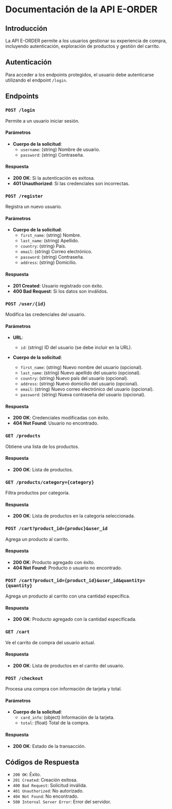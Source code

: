 # Documentación de la API E-ORDER

## Introducción
La API E-ORDER permite a los usuarios gestionar su experiencia de compra, incluyendo autenticación, exploración de productos y gestión del carrito.

## Autenticación
Para acceder a los endpoints protegidos, el usuario debe autenticarse utilizando el endpoint `/login`.

## Endpoints

### `POST /login`
Permite a un usuario iniciar sesión.

#### Parámetros
- **Cuerpo de la solicitud**:
  - `username`: (string) Nombre de usuario.
  - `password`: (string) Contraseña.

#### Respuesta
- **200 OK**: Si la autenticación es exitosa.
- **401 Unauthorized**: Si las credenciales son incorrectas.

### `POST /register`
Registra un nuevo usuario.

#### Parámetros
- **Cuerpo de la solicitud**:
  - `first_name`: (string) Nombre.
  - `last_name`: (string) Apellido.
  - `country`: (string) País.
  - `email`: (string) Correo electrónico.
  - `password`: (string) Contraseña.
  - `address`: (string) Domicilio.

#### Respuesta
- **201 Created**: Usuario registrado con éxito.
- **400 Bad Request**: Si los datos son inválidos.

### `POST /user/{id}`
Modifica las credenciales del usuario.

#### Parámetros
- **URL**:
  - `id`: (string) ID del usuario (se debe incluir en la URL).
  
- **Cuerpo de la solicitud**:
  - `first_name`: (string) Nuevo nombre del usuario (opcional).
  - `last_name`: (string) Nuevo apellido del usuario (opcional).
  - `country`: (string) Nuevo país del usuario (opcional).
  - `address`: (string) Nuevo domicilio del usuario (opcional).
  - `email`: (string) Nuevo correo electrónico del usuario (opcional).
  - `password`: (string) Nueva contraseña del usuario (opcional).

#### Respuesta
- **200 OK**: Credenciales modificadas con éxito.
- **404 Not Found**: Usuario no encontrado.

### `GET /products`
Obtiene una lista de los productos.

#### Respuesta
- **200 OK**: Lista de productos.

### `GET /products/category={category}`
Filtra productos por categoría.

#### Respuesta
- **200 OK**: Lista de productos en la categoría seleccionada.

### `POST /cart?product_id={produc}&user_id`
Agrega un producto al carrito.

#### Respuesta
- **200 OK**: Producto agregado con éxito.
- **404 Not Found**: Producto o usuario no encontrado.

### `POST /cart?product_id={product_id}&user_id&quantity={quantity}`
Agrega un producto al carrito con una cantidad específica.

#### Respuesta
- **200 OK**: Producto agregado con la cantidad especificada.

### `GET /cart`
Ve el carrito de compra del usuario actual.

#### Respuesta
- **200 OK**: Lista de productos en el carrito del usuario.

### `POST /checkout`
Procesa una compra con información de tarjeta y total.

#### Parámetros
- **Cuerpo de la solicitud**:
  - `card_info`: (object) Información de la tarjeta.
  - `total`: (float) Total de la compra.

#### Respuesta
- **200 OK**: Estado de la transacción.

## Códigos de Respuesta
- `200 OK`: Éxito.
- `201 Created`: Creación exitosa.
- `400 Bad Request`: Solicitud inválida.
- `401 Unauthorized`: No autorizado.
- `404 Not Found`: No encontrado.
- `500 Internal Server Error`: Error del servidor.


